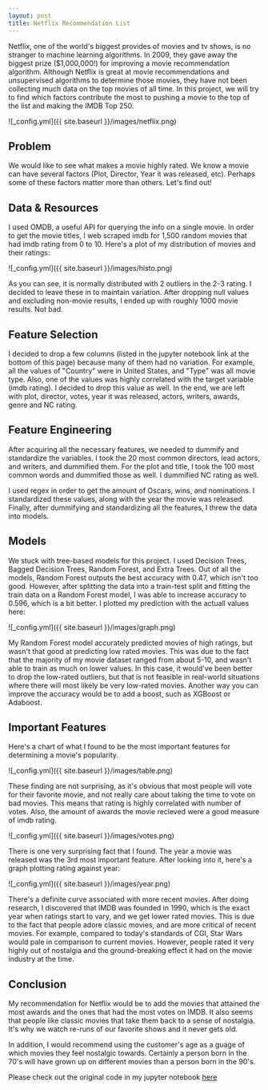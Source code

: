 ```yaml
---
layout: post
title: Netflix Recommendation List
---
```


Netflix, one of the world's biggest provides of movies and tv shows, is no stranger to machine learning algorithms. In 2009, they gave away the biggest prize ($1,000,000!) for improving a movie recommendation algorithm. Although Netflix is great at movie recommendations and unsupervised algorithms to determine those movies, they have not been collecting much data on the top movies of all time. In this project, we will try to find which factors contribute the most to pushing a movie to the top of the list and making the IMDB Top 250.

![_config.yml]({{ site.baseurl }}/images/netflix.png)

## Problem

We would like to see what makes a movie highly rated. We know a movie can have several factors (Plot, Director, Year it was released, etc). Perhaps some of these factors matter more than others. Let's find out!

## Data & Resources

I used OMDB, a useful API for querying the info on a single movie. In order to get the movie titles, I web scraped imdb for 1,500 random movies that had imdb rating from 0 to 10. Here's a plot of my distribution of movies and their ratings:

![_config.yml]({{ site.baseurl }}/images/histo.png)

As you can see, it is normally distributed with 2 outliers in the 2-3 rating. I decided to leave these in to maintain variation. After dropping null values and excluding non-movie results, I ended up with roughly 1000 movie results. Not bad.

## Feature Selection

I decided to drop a few columns (listed in the jupyter notebook link at the bottom of this page) because many of them had no variation. For example, all the values of "Country" were in United States, and "Type" was all movie type. Also, one of the values was highly correlated with the target variable (imdb rating). I decided to drop this value as well. In the end, we are left with plot, director, votes, year it was released, actors, writers, awards, genre and NC rating.

## Feature Engineering

After acquiring all the necessary features, we needed to dummify and standardize the variables. I took the 20 most common directors, lead actors, and writers, and dummified them. For the plot and title, I took the 100 most common words and dummified those as well. I dummified NC rating as well.

I used regex in order to get the amount of Oscars, wins, and nominations. I standardized these values, along with the year the movie was released. Finally, after dummifying and standardizing all the features, I threw the data into models.

## Models

We stuck with tree-based models for this project. I used Decision Trees, Bagged Decision Trees, Random Forest, and Extra Trees. Out of all the models, Random Forest outputs the best accuracy with 0.47, which isn't too good. However, after splitting the data into a train-test split and fitting the train data on a Random Forest model, I was able to increase accuracy to 0.596, which is a bit better. I plotted my prediction with the actuall values here:

![_config.yml]({{ site.baseurl }}/images/graph.png)

My Random Forest model accurately predicted movies of high ratings, but wasn't that good at predicting low rated movies. This was due to the fact that the majority of my movie dataset ranged from about 5-10, and wasn't able to train as much on lower values. In this case, it would've been better to drop the low-rated outliers, but that is not feasible in real-world situations where there will most likely be very low-rated movies. Another way you can improve the accuracy would be to add a boost, such as XGBoost or Adaboost.

## Important Features

Here's a chart of what I found to be the most important features for determining a movie's popularity.

![_config.yml]({{ site.baseurl }}/images/table.png)

These finding are not surprising, as it's obvious that most people will vote for their favorite movie, and not really care about taking the time to vote on bad movies. This means that rating is highly correlated with number of votes. Also, the amount of awards the movie recieved were a good measure of imdb rating.

![_config.yml]({{ site.baseurl }}/images/votes.png)

There is one very surprising fact that I found. The year a movie was released was the 3rd most important feature. After looking into it, here's a graph plotting rating against year:

![_config.yml]({{ site.baseurl }}/images/year.png)

There's a definite curve associated with more recent movies. After doing research, I discovered that IMDB was founded in 1990, which is the exact year when ratings start to vary, and we get lower rated movies. This is due to the fact that people adore classic movies, and are more critical of recent movies. For example, compared to today's standards of CGI, Star Wars would pale in comparison to current movies. However, people rated it very highly out of nostalgia and the ground-breaking effect it had on the movie industry at the time.

## Conclusion

My recommendation for Netflix would be to add the movies that attained the most awards and the ones that had the most votes on IMDB. It also seems that people like classic movies that take them back to a sense of nostalgia. It's why we watch re-runs of our favorite shows and it never gets old.

In addition, I would recommend using the customer's age as a guage of which movies they feel nostalgic towards. Certainly a person born in the 70's will have grown up on different movies than a person born in the 90's. 

Please check out the original code in my jupyter notebook [here](https://git.generalassemb.ly/mdeguzman827/project-6-apis-randomforests/blob/master/netflix.ipynb)
